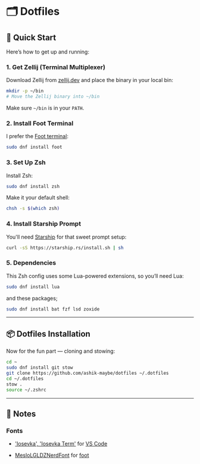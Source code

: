 # 🗂️ Dotfiles

## 🚀 Quick Start

Here’s how to get up and running:

### 1. Get Zellij (Terminal Multiplexer)

Download Zellij from [zellij.dev](https://zellij.dev/) and place the binary in your local bin:

```bash
mkdir -p ~/bin
# Move the Zellij binary into ~/bin
```

Make sure `~/bin` is in your `PATH`.

### 2. Install Foot Terminal

I prefer the [Foot terminal](https://codeberg.org/dnkl/foot):

```bash
sudo dnf install foot
```

### 3. Set Up Zsh

Install Zsh:

```bash
sudo dnf install zsh
```

Make it your default shell:

```bash
chsh -s $(which zsh)
```

### 4. Install Starship Prompt

You'll need [Starship](https://starship.rs/) for that sweet prompt setup:

```bash
curl -sS https://starship.rs/install.sh | sh
```

### 5. Dependencies

This Zsh config uses some Lua-powered extensions, so you’ll need Lua:

```bash
sudo dnf install lua
```

and these packages;

```bash
sudo dnf install bat fzf lsd zoxide
```

---

## 📦 Dotfiles Installation

Now for the fun part — cloning and stowing:

```bash
cd ~
sudo dnf install git stow
git clone https://github.com/ashik-maybe/dotfiles ~/.dotfiles
cd ~/.dotfiles
stow .
source ~/.zshrc
```

---

## 📌 Notes

### Fonts

- ['Iosevka', 'Iosevka Term'](https://github.com/be5invis/Iosevka/releases) for [VS Code](https://code.visualstudio.com/download)

- [MesloLGLDZNerdFont](https://www.nerdfonts.com/font-downloads) for [foot](https://codeberg.org/dnkl/foot)
